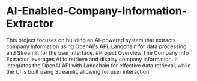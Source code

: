# AI-Enabled-Company-Information-Extractor
This project focuses on building an AI-powered system that extracts company information using OpenAI's API, Langchain for data processing, and Streamlit for the user interface.
#Project Overview
The Company Info Extractor leverages AI to retrieve and display company information. It integrates the OpenAI API with Langchain for effective data retrieval, while the UI is built using Streamlit, allowing for user interaction.
